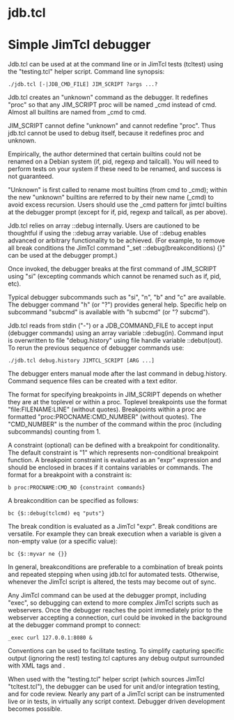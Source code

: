 # jdb.tcl
Simple JimTcl debugger
======================

Jdb.tcl can be used at at the command line or in JimTcl tests (tcltest)
using the "testing.tcl" helper script. Command line synopsis:

    ./jdb.tcl [-|JDB_CMD_FILE] JIM_SCRIPT ?args ...?

Jdb.tcl creates an "unknown" command as the debugger. It redefines
"proc" so that any JIM_SCRIPT proc will be named _cmd instead of cmd.
Almost all builtins are named from _cmd to cmd.

JIM_SCRIPT cannot define "unknown" and cannot redefine "proc". Thus
jdb.tcl cannot be used to debug itself, because it redefines proc and
unknown.

Empirically, the author determined that certain builtins could not be
renamed on a Debian system (if, pid, regexp and tailcall). You will
need to perform tests on your system if these need to be renamed, and
success is not guaranteed.

"Unknown" is first called to rename most builtins (from cmd to _cmd);
within the new "unknown" builtins are referred to by their new name
(_cmd) to avoid excess recursion. Users should use the _cmd pattern
for jimtcl builtins at the debugger prompt (except for if, pid, regexp
and tailcall, as per above).

Jdb.tcl relies on array ::debug internally. Users are cautioned
to be thoughtful if using the ::debug array variable. Use of ::debug
enables advanced or arbitrary functionality to be achieved. (For
example, to remove all break conditions the JimTcl command
"_set ::debug(breakconditions) {}" can be used at the debugger prompt.)

Once invoked, the debugger breaks at the first command of JIM_SCRIPT
using "si" (excepting commands which cannot be renamed such as if, pid,
etc).

Typical debugger subcommands such as "si", "n", "b" and "c" are
available. The debugger command "h" (or "?") provides general help.
Specific help on subcommand "subcmd" is available with "h subcmd"
(or "? subcmd").

Jdb.tcl reads from stdin ("-") or a JDB_COMMAND_FILE to accept
input (debugger commands) using an array variable ::debug(in).
Command input is overwritten to file "debug.history" using file handle
variable ::debut(out). To rerun the previous sequence of debugger
commands use:

    ./jdb.tcl debug.history JIMTCL_SCRIPT [ARG ...]

The debugger enters manual mode after the last command in
debug.history. Command sequence files can be created with a text
editor.

The format for specifying breakpoints in JIM_SCRIPT depends on whether
they are at the toplevel or within a proc. Toplevel breakpoints use the
format "file:FILENAME:LINE" (without quotes). Breakpoints within a proc
are formatted "proc:PROCNAME:CMD_NUMBER" (without quotes). The
"CMD_NUMBER" is the number of the command within the proc (including
subcommands) counting from 1.

A constraint (optional) can be defined with a breakpoint for
conditionality. The default constraint is "1" which represents
non-conditional breakpoint function. A breakpoint constraint is
evaluated as an "expr" expression and should be enclosed in braces if
it contains variables or commands. The format for a breakpoint with
a constraint is:

    b proc:PROCNAME:CMD_NO {constraint commands}

A breakcondition can be specified as follows:

    bc {$::debug(tclcmd) eq "puts"}

The break condition is evaluated as a JimTcl "expr". Break conditions
are versatile. For example they can break execution when a variable is
given a non-empty value (or a specific value):

    bc {$::myvar ne {}}

In general, breakconditions are preferable to a combination of break
points and repeated stepping when using jdb.tcl for automated tests.
Otherwise, whenever the JimTcl script is altered, the tests may become
out of sync.

Any JimTcl command can be used at the debugger prompt, including
"exec", so debugging can extend to more complex JimTcl scripts
such as webservers. Once the debugger reaches the point immediately
prior to the webserver accepting a connection, curl could be
invoked in the background at the debugger command prompt to connect:

    _exec curl 127.0.0.1:8080 &

Conventions can be used to facilitate testing. To simplify capturing
specific output (ignoring the rest) testing.tcl captures any debug
output surrounded with XML tags <dbg> and </dbg>.

When used with the "testing.tcl" helper script (which sources JimTcl
"tcltest.tcl"), the debugger can be used for unit and/or integration
testing, and for code review. Nearly any part of a JimTcl script
can be instrumented live or in tests, in virtually any script context.
Debugger driven development becomes possible.
